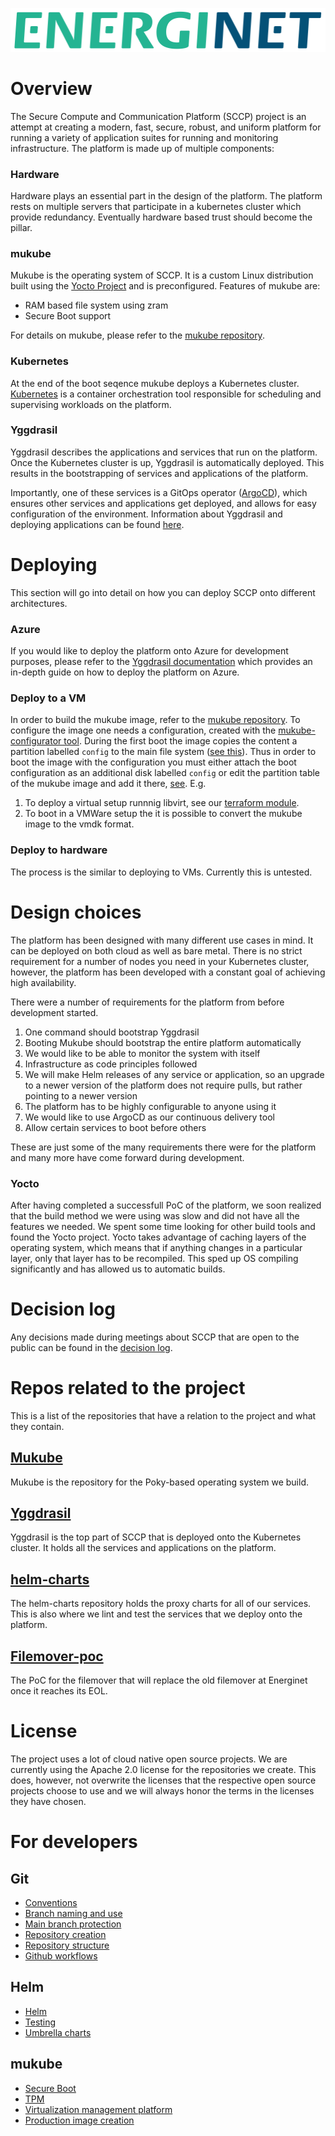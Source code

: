 ![Energinet logo](images/Energinet-logo.png)

# Overview
The Secure Compute and Communication Platform (SCCP) project is an attempt at creating a modern, fast, secure, robust, and uniform platform for running a variety of application suites for running and monitoring infrastructure.
The platform is made up of multiple components: 

### Hardware
Hardware plays an essential part in the design of the platform. The platform rests on multiple servers that participate in a kubernetes cluster which provide redundancy. 
Eventually hardware based trust should become the pillar.

### mukube  
Mukube is the operating system of SCCP. It is a custom Linux distribution built using the [Yocto Project](https://www.yoctoproject.org/) and is preconfigured. Features of mukube are:

* RAM based file system using zram
* Secure Boot support

For details on mukube, please refer to the [mukube repository](https://github.com/distributed-technologies/mukube).

### Kubernetes
At the end of the boot seqence mukube deploys a Kubernetes cluster. [Kubernetes](https://kubernetes.io/) is a container orchestration tool responsible for scheduling and supervising workloads on the platform.

### Yggdrasil
Yggdrasil describes the applications and services that run on the platform. Once the Kubernetes cluster is up, Yggdrasil is automatically deployed. This results in the bootstrapping of services and applications of the platform.

Importantly, one of these services is a GitOps operator ([ArgoCD](https://argo-cd.readthedocs.io/en/stable/)), which ensures other services and applications get deployed, and allows for easy configuration of the environment. Information about Yggdrasil and deploying applications can be found [here](https://github.com/distributed-technologies/yggdrasil).

# Deploying
This section will go into detail on how you can deploy SCCP onto different architectures.

### Azure
If you would like to deploy the platform onto Azure for development purposes, please refer to the [Yggdrasil documentation](https://github.com/distributed-technologies/yggdrasil) which provides an in-depth guide on how to deploy the platform on Azure. 

### Deploy to a VM
In order to build the mukube image, refer to the [mukube repository](https://github.com/distributed-technologies/mukube). To configure the image one needs a configuration, created with the [mukube-configurator tool](https://github.com/distributed-technologies/mukube-configurator).
During the first boot the image copies the content a partition labelled `config` to the main file system ([see this](https://github.com/distributed-technologies/mukube/blob/main/meta-k8s-setup/recipes-k8s-configuration/k8s-configuration/files/copy-config-to-state.service)). Thus in order to boot the image with the configuration you must either attach the boot configuration as an additional disk labelled `config` or edit the partition table of the mukube image and add it there, [see](https://github.com/distributed-technologies/wiki/blob/main/mukube/production-image-creation.md). E.g.
1. To deploy a virtual setup runnnig libvirt, see our [terraform module](https://github.com/distributed-technologies/mukube-terraform).
2. To boot in a VMWare setup the it is possible to convert the mukube image to the vmdk format.

### Deploy to hardware
The process is the similar to deploying to VMs. Currently this is untested.

# Design choices
The platform has been designed with many different use cases in mind. It can be deployed on both cloud as well as bare metal. There is no strict requirement for a number of nodes you need in your Kubernetes cluster, however, the platform has been developed with a constant goal of achieving high availability. 

There were a number of requirements for the platform from before development started. 

1. One command should bootstrap Yggdrasil
2. Booting Mukube should bootstrap the entire platform automatically
3. We would like to be able to monitor the system with itself
4. Infrastructure as code principles followed
5. We will make Helm releases of any service or application, so an upgrade to a newer version of the platform does not require pulls, but rather pointing to a newer version
6. The platform has to be highly configurable to anyone using it
7. We would like to use ArgoCD as our continuous delivery tool
8. Allow certain services to boot before others

These are just some of the many requirements there were for the platform and many more have come forward during development. 

### Yocto
After having completed a successfull PoC of the platform, we soon realized that the build method we were using was slow and did not have all the features we needed. We spent some time looking for other build tools and found the Yocto project. Yocto takes advantage of caching layers of the operating system, which means that if anything changes in a particular layer, only that layer has to be recompiled. This sped up OS compiling significantly and has allowed us to automatic builds. 

# Decision log
Any decisions made during meetings about SCCP that are open to the public can be found in the [decision log](docs/decision-log.md).

# Repos related to the project
This is a list of the repositories that have a relation to the project and what they contain.

## [Mukube](https://github.com/distributed-technologies/mukube)
Mukube is the repository for the Poky-based operating system we build. 

## [Yggdrasil](https://github.com/distributed-technologies/yggdrasil)
Yggdrasil is the top part of SCCP that is deployed onto the Kubernetes cluster. It holds all the services and applications on the platform. 

## [helm-charts](https://github.com/distributed-technologies/helm-charts)
The helm-charts repository holds the proxy charts for all of our services. This is also where we lint and test the services that we deploy onto the platform. 

## [Filemover-poc](https://github.com/distributed-technologies/filemover-poc)
The PoC for the filemover that will replace the old filemover at Energinet once it reaches its EOL. 

# License
The project uses a lot of cloud native open source projects. We are currently using the Apache 2.0 license for the repositories we create. This does, however, not overwrite the licenses that the respective open source projects choose to use and we will always honor the terms in the licenses they have chosen. 

# For developers

## Git
- [Conventions](git/conventions.md)
- [Branch naming and use](git/branches.md)
- [Main branch protection](git/main-branch.md)
- [Repository creation](git/repo_creation.md)
- [Repository structure](git/structure.md)
- [Github workflows](git/workflows.md)
## Helm 
- [Helm](helm/helm.md)
- [Testing](helm/test.md)
- [Umbrella charts](helm/umbrella-charts.md)
## mukube
- [Secure Boot](mukube/trusted_execution/secure-boot.md)
- [TPM](mukube/trusted_execution/tpm.md)
- [Virtualization management platform](mukube/virtualization-management-platform.md)
- [Production image creation](mukube/production-image-creation.md)
